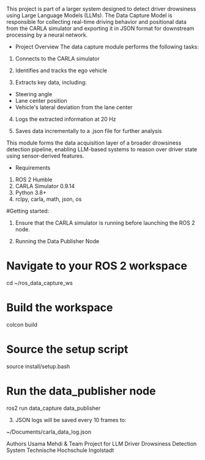 This project is part of a larger system designed to detect driver drowsiness using Large Language Models (LLMs). The Data Capture Model is responsible for collecting real-time driving behavior and positional data from the CARLA simulator and exporting it in JSON format for downstream processing by a neural network.

- Project Overview
The data capture module performs the following tasks:

1. Connects to the CARLA simulator
   
2. Identifies and tracks the ego vehicle
   
3. Extracts key data, including:
- Steering angle
- Lane center position
- Vehicle's lateral deviation from the lane center

4. Logs the extracted information at 20 Hz

5. Saves data incrementally to a .json file for further analysis

This module forms the data acquisition layer of a broader drowsiness detection pipeline, enabling LLM-based systems to reason over driver state using sensor-derived features.


- Requirements
1. ROS 2 Humble
2. CARLA Simulator 0.9.14
3. Python 3.8+
4. rclpy, carla, math, json, os

#Getting started:

1. Ensure that the CARLA simulator is running before launching the ROS 2 node.

2. Running the Data Publisher Node
# Navigate to your ROS 2 workspace
cd ~/ros_data_capture_ws

# Build the workspace
colcon build

# Source the setup script
source install/setup.bash

# Run the data_publisher node
ros2 run data_capture data_publisher

3. JSON logs will be saved every 10 frames to:

~/Documents/carla_data_log.json



Authors
Usama Mehdi & Team
Project for LLM Driver Drowsiness Detection System
Technische Hochschule Ingolstadt




